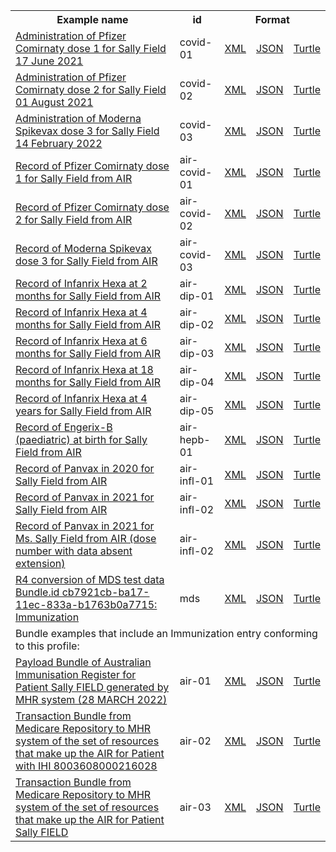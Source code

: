 <table class="list" width="100%">            
   <tr>
     <th>Example name</th>
     <th>id</th>
     <th colspan="3">Format</th>
   </tr>
   <tr>
      <td><a href="Immunization-covid-01.html">Administration of Pfizer Comirnaty dose 1 for Sally Field 17 June 2021</a></td>
      <td>covid-01</td>
      <td><a href="Immunization-covid-01.xml.html">XML</a></td>
      <td><a href="Immunization-covid-01.json.html">JSON</a></td>
      <td><a href="Immunization-covid-01.ttl.html">Turtle</a></td>
   </tr>
   <tr>
      <td><a href="Immunization-covid-02.html">Administration of Pfizer Comirnaty dose 2 for Sally Field 01 August 2021</a></td>
      <td>covid-02</td>
      <td><a href="Immunization-covid-02.xml.html">XML</a></td>
      <td><a href="Immunization-covid-02.json.html">JSON</a></td>
      <td><a href="Immunization-covid-02.ttl.html">Turtle</a></td>
   </tr>
   <tr>
      <td><a href="Immunization-covid-03.html">Administration of Moderna Spikevax dose 3 for Sally Field 14 February 2022</a></td>
      <td>covid-03</td>
      <td><a href="Immunization-covid-03.xml.html">XML</a></td>
      <td><a href="Immunization-covid-03.json.html">JSON</a></td>
      <td><a href="Immunization-covid-03.ttl.html">Turtle</a></td>
   </tr>
   <tr>
      <td><a href="Immunization-air-covid-01.html">Record of Pfizer Comirnaty dose 1 for Sally Field from AIR</a></td>
      <td>air-covid-01</td>
      <td><a href="Immunization-air-covid-01.xml.html">XML</a></td>
      <td><a href="Immunization-air-covid-01.json.html">JSON</a></td>
      <td><a href="Immunization-air-covid-01.ttl.html">Turtle</a></td>
   </tr>
   <tr>
      <td><a href="Immunization-air-covid-02.html">Record of Pfizer Comirnaty dose 2 for Sally Field from AIR</a></td>
      <td>air-covid-02</td>
      <td><a href="Immunization-air-covid-02.xml.html">XML</a></td>
      <td><a href="Immunization-air-covid-02.json.html">JSON</a></td>
      <td><a href="Immunization-air-covid-02.ttl.html">Turtle</a></td>
   </tr>
   <tr>
      <td><a href="Immunization-air-covid-03.html">Record of Moderna Spikevax dose 3 for Sally Field from AIR</a></td>
      <td>air-covid-03</td>
      <td><a href="Immunization-air-covid-03.xml.html">XML</a></td>
      <td><a href="Immunization-air-covid-03.json.html">JSON</a></td>
      <td><a href="Immunization-air-covid-03.ttl.html">Turtle</a></td>
   </tr>
   <tr>
      <td><a href="Immunization-air-dip-01.html">Record of Infanrix Hexa at 2 months for Sally Field from AIR</a></td>
      <td>air-dip-01</td>
      <td><a href="Immunization-air-dip-01.xml.html">XML</a></td>
      <td><a href="Immunization-air-dip-01.json.html">JSON</a></td>
      <td><a href="Immunization-air-dip-01.ttl.html">Turtle</a></td>
   </tr>
   <tr>
      <td><a href="Immunization-air-dip-02.html">Record of Infanrix Hexa at 4 months for Sally Field from AIR</a></td>
      <td>air-dip-02</td>
      <td><a href="Immunization-air-dip-02.xml.html">XML</a></td>
      <td><a href="Immunization-air-dip-02.json.html">JSON</a></td>
      <td><a href="Immunization-air-dip-02.ttl.html">Turtle</a></td>
   </tr>
   <tr>
      <td><a href="Immunization-air-dip-03.html">Record of Infanrix Hexa at 6 months for Sally Field from AIR</a></td>
      <td>air-dip-03</td>
      <td><a href="Immunization-air-dip-03.xml.html">XML</a></td>
      <td><a href="Immunization-air-dip-03.json.html">JSON</a></td>
      <td><a href="Immunization-air-dip-03.ttl.html">Turtle</a></td>
   </tr>
   <tr>
      <td><a href="Immunization-air-dip-04.html">Record of Infanrix Hexa at 18 months for Sally Field from AIR</a></td>
      <td>air-dip-04</td>
      <td><a href="Immunization-air-dip-04.xml.html">XML</a></td>
      <td><a href="Immunization-air-dip-04.json.html">JSON</a></td>
      <td><a href="Immunization-air-dip-04.ttl.html">Turtle</a></td>
   </tr>
   <tr>
      <td><a href="Immunization-air-dip-05.html">Record of Infanrix Hexa at 4 years for Sally Field from AIR</a></td>
      <td>air-dip-05</td>
      <td><a href="Immunization-air-dip-05.xml.html">XML</a></td>
      <td><a href="Immunization-air-dip-05.json.html">JSON</a></td>
      <td><a href="Immunization-air-dip-05.ttl.html">Turtle</a></td>
   </tr>
   <tr>
      <td><a href="Immunization-air-hepb-01.html">Record of Engerix-B (paediatric) at birth for Sally Field from AIR</a></td>
      <td>air-hepb-01</td>
      <td><a href="Immunization-air-hepb-01.xml.html">XML</a></td>
      <td><a href="Immunization-air-hepb-01.json.html">JSON</a></td>
      <td><a href="Immunization-air-hepb-01.ttl.html">Turtle</a></td>
   </tr>
   <tr>
      <td><a href="Immunization-air-infl-01.html">Record of Panvax in 2020 for Sally Field from AIR</a></td>
      <td>air-infl-01</td>
      <td><a href="Immunization-air-infl-01.xml.html">XML</a></td>
      <td><a href="Immunization-air-infl-01.json.html">JSON</a></td>
      <td><a href="Immunization-air-infl-01.ttl.html">Turtle</a></td>
   </tr>
   <tr>
      <td><a href="Immunization-air-infl-02.html">Record of Panvax in 2021 for Sally Field from AIR</a></td>
      <td>air-infl-02</td>
      <td><a href="Immunization-air-infl-02.xml.html">XML</a></td>
      <td><a href="Immunization-air-infl-02.json.html">JSON</a></td>
      <td><a href="Immunization-air-infl-02.ttl.html">Turtle</a></td>
   </tr>
   <tr>
      <td><a href="Immunization-air-infl-02.html">Record of Panvax in 2021 for Ms. Sally Field from AIR (dose number with data absent extension)</a></td>
      <td>air-infl-02</td>
      <td><a href="Immunization-air-infl-02.xml.html">XML</a></td>
      <td><a href="Immunization-air-infl-02.json.html">JSON</a></td>
      <td><a href="Immunization-air-infl-02.ttl.html">Turtle</a></td>
   </tr>
   <tr>
      <td><a href="Immunization-mds.html">R4 conversion of MDS test data Bundle.id cb7921cb-ba17-11ec-833a-b1763b0a7715: Immunization</a></td>
      <td>mds</td>
      <td><a href="Immunization-mds.xml.html">XML</a></td>
      <td><a href="Immunization-mds.json.html">JSON</a></td>
      <td><a href="Immunization-mds.ttl.html">Turtle</a></td>
   </tr>
   <tr>
      <td colspan="5">Bundle examples that include an Immunization entry conforming to this profile:</td>
   </tr>
   <tr>
      <td><a href="Bundle-air-01.html">Payload Bundle of Australian Immunisation Register for Patient Sally FIELD generated by MHR system (28 MARCH 2022)</a></td>
      <td>air-01</td>
      <td><a href="Bundle-air-01.xml.html">XML</a></td>
      <td><a href="Bundle-air-01.json.html">JSON</a></td>
      <td><a href="Bundle-air-01.ttl.html">Turtle</a></td>
   </tr>
   <tr>
      <td><a href="Bundle-air-02.html">Transaction Bundle from Medicare Repository to MHR system of the set of resources that make up the AIR for Patient with IHI 8003608000216028</a></td>
      <td>air-02</td>
      <td><a href="Bundle-air-02.xml.html">XML</a></td>
      <td><a href="Bundle-air-02.json.html">JSON</a></td>
      <td><a href="Bundle-air-02.ttl.html">Turtle</a></td>
   </tr>
   <tr>
      <td><a href="Bundle-air-03.html">Transaction Bundle from Medicare Repository to MHR system of the set of resources that make up the AIR for Patient Sally FIELD</a></td>
      <td>air-03</td>
      <td><a href="Bundle-air-03.xml.html">XML</a></td>
      <td><a href="Bundle-air-03.json.html">JSON</a></td>
      <td><a href="Bundle-air-03.ttl.html">Turtle</a></td>
   </tr>                 
</table>